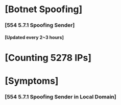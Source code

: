# [Botnet Spoofing]
### [554 5.7.1 Spoofing Sender]
#### [Updated every 2~3 hours]

# [Counting 5278 IPs]

# [Symptoms] 
###   [554 5.7.1 Spoofing Sender in Local Domain]

